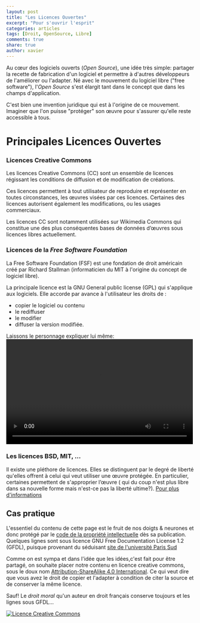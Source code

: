 ```yaml
---
layout: post
title: "Les Licences Ouvertes"
excerpt: "Pour s'ouvrir l'esprit"
categories: articles
tags: [Droit, OpenSource, Libre]
comments: true
share: true
author: xavier
---
```


Au cœur des logiciels ouverts (*Open Source*), une idée très simple: partager la recette de fabrication d'un logiciel et permettre à d'autres développeurs de l'améliorer ou l'adapter.
Né avec le mouvement du logiciel libre ("free software"), l'*Open Source* s'est élargit tant dans le concept que dans les champs d'application.

C'est bien une invention juridique qui est à l'origine de ce mouvement. Imaginer que l'on puisse "protéger" son œuvre pour s'assurer qu'elle reste accessible à tous.

# Principales Licences Ouvertes

### Licences Creative Commons
Les licences Creative Commons (CC) sont un ensemble de licences régissant les conditions de diffusion et de modification de créations.

Ces licences permettent à tout utilisateur de reproduire et représenter en toutes circonstances, les œuvres visées par ces licences. Certaines des licences autorisent également les modifications, ou les usages commerciaux.

Les licences CC sont notamment utilisées sur Wikimedia Commons qui constitue une des plus conséquentes bases de données d’œuvres sous licences libres actuellement.

### Licences de la *Free Software Foundation* 
La Free Software Foundation (FSF) est une fondation de droit américain créé par Richard Stallman (informaticien du MIT à l'origine du concept de logiciel libre).

La principale licence est la GNU General public license (GPL) qui s'applique aux logiciels. Elle accorde par avance à l'utilisateur les droits de :

* copier le logiciel ou contenu
* le rediffuser
* le modifier
* diffuser la version modifiée.

Laissons le personnage expliquer lui même:
<video src="http://audio-video.gnu.org/video/TEDxGE2014_Stallman05_LQ.webm" width="500" height="281" frameborder="0" webkitallowfullscreen mozallowfullscreen allowfullscreen controls></video> 

### Les licences BSD, MIT, ...

Il existe une pléthore de licences. Elles se distinguent par le degré de liberté qu'elles offrent à celui qui veut utiliser une œuvre protégée. En particulier, certaines permettent de s'approprier l’œuvre ( qui du coup n'est plus libre dans sa nouvelle forme mais n'est-ce pas la liberté ultime?). <a href="http://fr.wikipedia.org/wiki/Licence_libre">Pour plus d'informations</a>

## Cas pratique
L'essentiel du contenu de cette page est le fruit de nos doigts & neurones et donc protégé par le [code de la propriété intellectuelle](http://www.legifrance.gouv.fr/affichCodeArticle.do?idArticle=LEGIARTI000025003518&cidTexte=LEGITEXT000006069414) dès sa publication. Quelques lignes sont sous licence GNU Free Documentation License 1.2 (GFDL), puisque provenant du séduisant [site de l'université Paris Sud](http://hebergement.u-psud.fr/wikitic/index.php/Licence_libre_et_ouverte)

Comme on est sympa et dans l'idée que les idées,c'est fait pour être partagé, on souhaite placer notre contenu en licence creative commons, sous le doux nom [Attribution-ShareAlike 4.0 International](https://creativecommons.org/licenses/by-sa/4.0/). Ce qui veut dire que vous avez le droit de copier et l'adapter à condition de citer la source et de conserver la même licence. 

Sauf! Le *droit moral* qu'un auteur en droit français conserve toujours et les lignes sous GFDL...

<a rel="license" href="http://creativecommons.org/licenses/by-sa/4.0/"><img alt="Licence Creative Commons" style="border-width:0" src="https://i.creativecommons.org/l/by-sa/4.0/88x31.png" /></a><br />